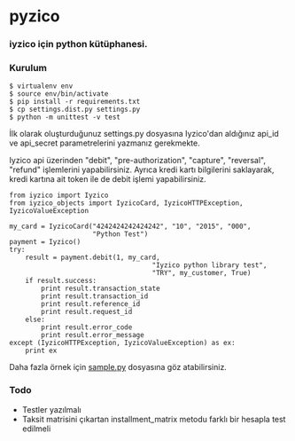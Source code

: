 # pyzico
### iyzico için python kütüphanesi.

### Kurulum
    $ virtualenv env
    $ source env/bin/activate
    $ pip install -r requirements.txt
    $ cp settings.dist.py settings.py
    $ python -m unittest -v test

İlk olarak oluşturduğunuz settings.py dosyasına Iyzico'dan aldığınız api_id ve api_secret parametrelerini yazmanız gerekmekte.

Iyzico api üzerinden "debit", "pre-authorization", "capture", "reversal", "refund" işlemlerini yapabilirsiniz.
Ayrıca kredi kartı bilgilerini saklayarak, kredi kartına ait token ile de debit işlemi yapabilirsiniz.

    
    from iyzico import Iyzico
    from iyzico_objects import IyzicoCard, IyzicoHTTPException, IyzicoValueException
    
    my_card = IyzicoCard("4242424242424242", "10", "2015", "000",
                         "Python Test")
    payment = Iyzico()
    try:
        result = payment.debit(1, my_card,
                                        "Iyzico python library test",
                                        "TRY", my_customer, True)
        if result.success:
            print result.transaction_state
            print result.transaction_id
            print result.reference_id
            print result.request_id
        else:
            print result.error_code
            print result.error_message
    except (IyzicoHTTPException, IyzicoValueException) as ex:
        print ex

Daha fazla örnek için <a href="https://github.com/uguratar/pyzico/blob/master/sample.py">sample.py</a> dosyasına göz atabilirsiniz.

### Todo
  * Testler yazılmalı
  * Taksit matrisini çıkartan installment_matrix metodu farklı bir hesapla  test edilmeli